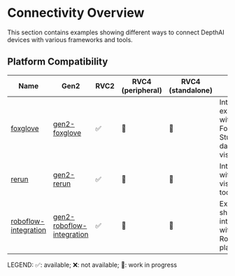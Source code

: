# Connectivity Overview

This section contains examples showing different ways to connect DepthAI devices with various frameworks and tools.

## Platform Compatibility

| Name | Gen2 | RVC2 | RVC4 (peripheral) | RVC4 (standalone) | Notes |
|------|------|------|-------------------|-------------------|-------|
| [foxglove](foxglove/) | [gen2-foxglove](https://github.com/luxonis/depthai-experiments/tree/master/gen2-foxglove) | ✅ | 🚧 | 🚧 | Integration example with Foxglove Studio for data visualization |
| [rerun](rerun/) | [gen2-rerun](https://github.com/luxonis/depthai-experiments/tree/master/gen2-rerun) | ✅ | 🚧 | 🚧 | Integration with Rerun visualization toolkit |
| [roboflow-integration](roboflow-integration/) | [gen2-roboflow-integration](https://github.com/luxonis/depthai-experiments/tree/master/gen2-roboflow-integration) | ✅ | 🚧 | 🚧 | Example showing integration with Roboflow platform |

LEGEND: ✅: available; ❌: not available; 🚧: work in progress